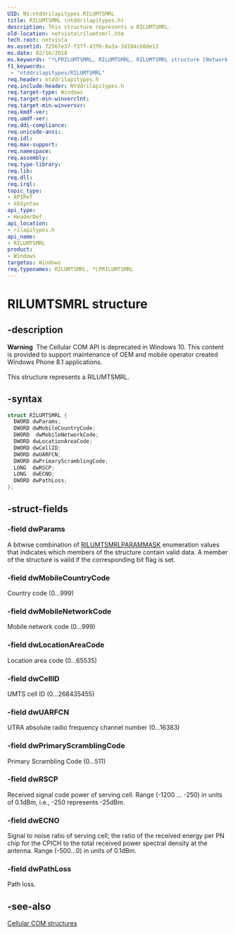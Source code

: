 ```yaml
---
UID: NS:ntddrilapitypes.RILUMTSMRL
title: RILUMTSMRL (ntddrilapitypes.h)
description: This structure represents a RILUMTSMRL.
old-location: netvista\rilumtsmrl.htm
tech.root: netvista
ms.assetid: 72567e37-f37f-43f6-8a3a-3d184cb8de13
ms.date: 02/16/2018
ms.keywords: "*LPRILUMTSMRL, RILUMTSMRL, RILUMTSMRL structure [Network Drivers Starting with Windows Vista], netvista.rilumtsmrl, rilapitypes/RILUMTSMRL"
f1_keywords:
 - "ntddrilapitypes/RILUMTSMRL"
req.header: ntddrilapitypes.h
req.include-header: Ntddrilapitypes.h
req.target-type: Windows
req.target-min-winverclnt:
req.target-min-winversvr:
req.kmdf-ver:
req.umdf-ver:
req.ddi-compliance:
req.unicode-ansi:
req.idl:
req.max-support:
req.namespace:
req.assembly:
req.type-library:
req.lib:
req.dll:
req.irql:
topic_type:
- APIRef
- kbSyntax
api_type:
- HeaderDef
api_location:
- rilapitypes.h
api_name:
- RILUMTSMRL
product:
- Windows
targetos: Windows
req.typenames: RILUMTSMRL, *LPRILUMTSMRL
---
```


# RILUMTSMRL structure


## -description


<div class="alert"><b>Warning</b>  The Cellular COM API is deprecated in Windows 10. This content is provided to support maintenance of OEM and mobile operator created Windows Phone 8.1 applications.</div><div> </div>This structure represents a RILUMTSMRL.


## -syntax


```cpp
struct RILUMTSMRL {
  DWORD dwParams;
  DWORD dwMobileCountryCode;
  DWORD  dwMobileNetworkCode;
  DWORD dwLocationAreaCode;
  DWORD dwCellID;
  DWORD dwUARFCN;
  DWORD dwPrimaryScramblingCode;
  LONG  dwRSCP;
  LONG  dwECNO;
  DWORD dwPathLoss;
};
```


## -struct-fields




### -field dwParams

 A bitwise combination of <a href="..\rilapitypes\ne-rilapitypes-rilumtsmrlparammask.md">RILUMTSMRLPARAMMASK</a> enumeration values that indicates which members of the structure contain valid data. A member of the structure is valid if the corresponding bit flag is set.


### -field dwMobileCountryCode

Country code (0...999)


### -field dwMobileNetworkCode

Mobile network code (0...999)


### -field dwLocationAreaCode

Location area code (0...65535)


### -field dwCellID

UMTS cell ID (0...268435455)


### -field dwUARFCN

UTRA absolute radio frequency channel number (0...16383)


### -field dwPrimaryScramblingCode

Primary Scrambling Code (0...511)


### -field dwRSCP

Received signal code power of serving cell. Range (-1200 ... -250) in units of 0.1dBm, i.e., -250 represents -25dBm.


### -field dwECNO

Signal to noise ratio of serving cell; the ratio of the received energy per PN chip for the CPICH to the total received power spectral density at the antenna. Range (-500...0) in units of 0.1dBm.


### -field dwPathLoss

Path loss.


## -see-also

<a href="https://docs.microsoft.com/previous-versions/windows/hardware/cellular/dn946511(v=vs.85)">Cellular COM structures</a>



 

 


